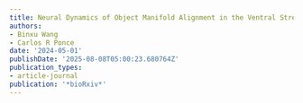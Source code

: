 ```yaml
---
title: Neural Dynamics of Object Manifold Alignment in the Ventral Stream
authors:
- Binxu Wang
- Carlos R Ponce
date: '2024-05-01'
publishDate: '2025-08-08T05:00:23.680764Z'
publication_types:
- article-journal
publication: '*bioRxiv*'
---
```

